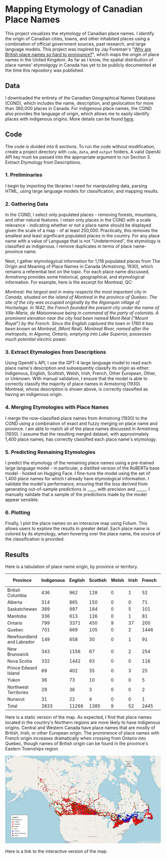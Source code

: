 # Mapping Etymology of Canadian Place Names
This project visualizes the etymology of Canadian place names. I identify the origin of Canadian cities, towns, and other inhabited places using a combination of official government sources, past research, and large language models. This project was inspired by Jay Foreman's "[Why are British place names so hard to pronounce?](https://www.youtube.com/watch?app=desktop&v=uYNzqgU7na4)", which maps the origin of place names in the United Kingdom. As far as I know, the spatial distribution of place names' etymolgogy in Canada has yet to be publicly documented at the time this repository was published. 

## Data
I downloaded the entirety of the Canadian Geographical Names Database (CGND), which includes the name, description, and geolocation for more than 360,000 places in Canada. For indigenous place names, the CGND also provides the language of origin, which allows me to easily identify places with indigenous origins. More details can be found [here](https://natural-resources.canada.ca/earth-sciences/geography/geographical-names-board-canada/about-canadian-geographical-names-database/9180). 

## Code
The code is divided into 6 sections. To run the code without modification, create a project directory with `code`, `data`, and `output` folders. A valid OpenAI API key must be passed into the appropriate argument to run Section 3. Extract Etymology from Descriptions.

### 1. Preliminaries
I begin by importing the libraries I need for manipulating data, parsing HTML, using large language models for classification, and mapping results.

### 2. Gathering Data
In the CGND, I select only populated places - removing forests, mountains, and other natural features. I retain only places in the CGND with a scale relevance - indicating whether or not a place name should be displayed given the scale of a map - of at least 250,000. Practically, this removes the smallest and least significant populated places in the country. For any place name with a value of Language that is not "Undetermined", the etymology is classified as indigenous. I remove duplicates in terms of place name-province name.

Next, I gather etymologyical information for 1,118 populated places from The Origin and Meaning of Place Names in Canada (Armstrong, 1930), which remains a referential text on the topic. For each place name discussed, Armstrong provides some historical, geographical, and etymological information. For example, here is the excerpt for Montreal, QC:

_Montreal: the largest and in many respects the most important city in Canada, situated on the island of Montreal in the province of Quebec. The site of the city was occupied originally by the Algonquin village of Hochelaga. In 1642, the French founded the present city under the name of Ville-Marie, de Maisonneuve being in command of the party of colonists. A prominent elevation near the city had been named Mont Réal (“Mount Royal”) by the French. Since the English captured the town in 1760 it has been known as Montreal, (Mont Réal). Montreal River, named after the metropolis, in Algoma, Ontario, emptying into Lake Superior, possesses much potential electric power._

### 3. Extract Etymologies from Descriptions
Using OpenAI's API, I use the GPT-4 large language model to read each place name's description and subsequently classify its origin as either: Indigenous, English, Scottish, Welsh, Irish, French, Other European, Other, or Unknown. With manual validation, I ensure that the model is able to correctly classify the majority of place names in Armstorng (1930). Montreal, whose description is shown above, is correctly classified as having an indigenous origin.

### 4. Merging Etymologies with Place Names
I merge the now-classified place names from Armstrong (1930) to the CGND using a combination of exact and fuzzy merging on place name and province. I am able to match all of the place names discussed in Armstrong (1930). I assume that the resulting merged dataset, with approximately 1,400 place names, has correctly classified each place name's etymology.

### 5. Predicting Remaining Etymologies
I predict the etymology of the remaining place names using a pre-trained large language model - in particular, a distilled version of the RoBERTa base model - hosted on Hugging Face. I fine-tune the model using the set of 1,400 place names for which I already have etymological information. I validate the model's performance, ensuring that the loss derived from generating out-of-sample predictions is ____, with precision and _____. I manually validate that a sample of the predictions made by the model appear sensible.

### 6. Plotting
Finally, I plot the place names on an interacive map using Folium. This allows users to explore the results in greater detail. Each place name is colored by its etymology, when hovering over the place name, the source of the classification is provided.

## Results
Here is a tabulation of place name origin, by province or territory.

| Province | Indigenous | English | Scottish | Welsh | Irish | French | Other European | Other | Unknown | Total |
| -------- | ---------- | ------- | -------- | ----- | ----- | ------ | -------------- | ----- | ------- | ----- |
| British Columbia | 436 | 962 | 128 | 0 | 1 | 52 | 18 | 0 | 1 | 1598 |
| Alberta | 314 | 865 | 150 | 0 | 0 | 71 | 30 | 0 | 0 | 1430 |
| Saskatchewan | 369 | 997 | 184 | 0 | 5 | 101 | 32 | 0 | 0 | 1688 |
| Manitoba | 336 | 613 | 126 | 0 | 1 | 81 | 17 | 0 | 0 | 1063 |
| Ontario | 799 | 3371 | 450 | 9 | 37 | 200 | 81 | 2 | 4 | 4953 |
| Quebec | 701 | 669 | 105 | 0 | 2 | 1446 | 23 | 0 | 1 | 2947 |
| Newfoundland and Labrador | 149 | 658 | 30 | 0 | 1 | 91 | 3 | 0 | 0 | 932 |
| New Brunswick | 343 | 1156 | 67 | 0 | 2 | 254 | 8 | 0 | 0 | 1830 |
| Nova Scotia | 332 | 1442 | 93 | 0 | 0 | 116 | 14 | 0 | 0 | 1997
| Prince Edward Island | 69 | 402 | 35 | 0 | 3 | 25 | 4 | 0 | 0 | 538
| Yukon | 36 | 73 | 10 | 0 | 0 | 5 | 1 | 0 | 0 | 125 |
| Northwest Territories | 29 | 36 | 3 | 0 | 0 | 2 | 0 | 0 | 0 | 70 |
| Nunavut | 31 | 22 | 4 | 0 | 0 | 1 | 0 | 0 | 0 | 58 |
| Total | 3833 | 11266 | 1385 | 9 | 52 | 2445 | 231 | 2 | 6 | 19229 |

Here is a static version of the map. As expected, I find that place names located in the country's Northern regions are more likely to have indigenous origins. Central and Western Canada have place names that are mostly of British, Irish, or other European origin. The prominence of place names with French origin increases dramatically when crossing from Ontario into Quebec, though names of British origin can be found in the province's Eastern Townships region.

<img src="https://github.com/robertialenti/Canadian-Place-Name-Etymology/raw/main/output/etymology_map.png">

Here is a link to the interactive version of the map.

